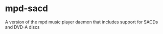 # mpd-sacd
A version of the mpd music player daemon that includes support for SACDs and DVD-A discs
